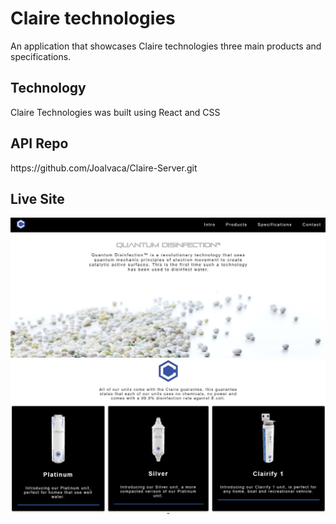 # Claire technologies

An application that showcases Claire technologies three main products and specifications.

## Technology

Claire Technologies was built using React and CSS

## API Repo

<div>https://github.com/Joalvaca/Claire-Server.git</div>

## Live Site

<div><img src="src/images/ClaireIntro.jpg" alt="Intro"><div>
<div><img src="src/images/ClaireProducts.jpg" alt="Intro"><div>
